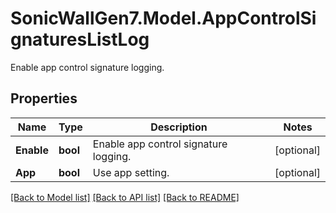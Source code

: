 # SonicWallGen7.Model.AppControlSignaturesListLog
Enable app control signature logging.

## Properties

Name | Type | Description | Notes
------------ | ------------- | ------------- | -------------
**Enable** | **bool** | Enable app control signature logging. | [optional] 
**App** | **bool** | Use app setting. | [optional] 

[[Back to Model list]](../README.md#documentation-for-models) [[Back to API list]](../README.md#documentation-for-api-endpoints) [[Back to README]](../README.md)

